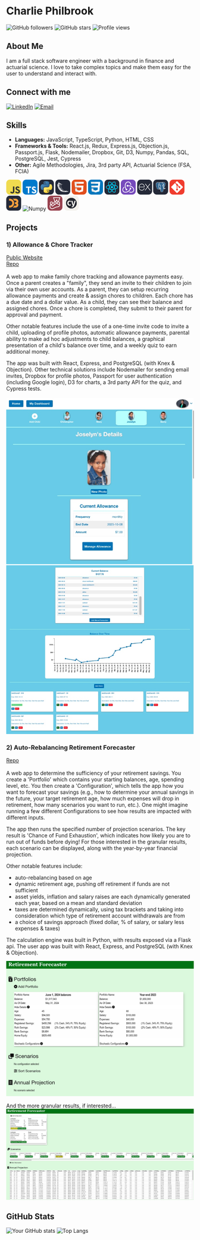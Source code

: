 # Charlie Philbrook

![GitHub followers](https://img.shields.io/github/followers/caphilbr?style=social)
![GitHub stars](https://img.shields.io/github/stars/caphilbr?style=social)
![Profile views](https://komarev.com/ghpvc/?username=caphilbr&color=blue)

## About Me

I am a full stack software engineer with a background in finance and actuarial science. I love to take complex topics and make them easy for the user to understand and interact with.

## Connect with me

[![LinkedIn](https://img.shields.io/badge/LinkedIn-blue?style=flat&logo=linkedin&labelColor=blue)](https://www.linkedin.com/in/charlie-philbrook)
[![Email](https://img.shields.io/badge/Email-blue?style=flat&logo=gmail&labelColor=blue)](mailto:caphilbr@hotmail.com)

## Skills

- **Languages:** JavaScript, TypeScript, Python, HTML, CSS
- **Frameworks & Tools:** React.js, Redux, Express.js, Objection.js, Passport.js, Flask, Nodemailer, Dropbox, Git, D3, Numpy, Pandas, SQL, PostgreSQL, Jest, Cypress
- **Other:** Agile Methodologies, Jira, 3rd party API, Actuarial Science (FSA, FCIA)
<p>
  <picture>
    <img src="https://github.com/tandpfun/skill-icons/blob/main/icons/JavaScript.svg" alt="JavaScript" width="40" height="40"/>
  </picture>
  <picture>
    <img src="https://github.com/tandpfun/skill-icons/blob/main/icons/TypeScript.svg" alt="TypeScript" width="40" height="40"/>
  </picture>
  <picture>
    <img src="https://github.com/tandpfun/skill-icons/blob/main/icons/Python-Dark.svg" alt="Python" width="40" height="40"/>
  </picture>
  <picture>
    <img src="https://github.com/tandpfun/skill-icons/blob/main/icons/Flask-Dark.svg" alt="Flask" width="40" height="40"/>
  </picture>
  <picture>
    <img src="https://github.com/tandpfun/skill-icons/blob/main/icons/HTML.svg" alt="HTML" width="40" height="40"/>
  </picture>
  <picture>
    <img src="https://github.com/tandpfun/skill-icons/blob/main/icons/CSS.svg" alt="CSS" width="40" height="40"/>
  </picture>
  <picture>
    <img src="https://github.com/tandpfun/skill-icons/blob/main/icons/React-Dark.svg" alt="React.js" width="40" height="40"/>
  </picture>
  <picture>
    <img src="https://github.com/tandpfun/skill-icons/blob/main/icons/Redux.svg" alt="Redux" width="40" height="40"/>
  </picture>
  <picture>
    <img src="https://github.com/tandpfun/skill-icons/blob/main/icons/ExpressJS-Dark.svg" alt="Express.js" width="40" height="40"/>
  </picture>
  <picture>
    <img src="https://github.com/tandpfun/skill-icons/blob/main/icons/PostgreSQL-Dark.svg" alt="PostgreSQL" width="40" height="40"/>
  </picture>
  <picture>
    <img src="https://github.com/tandpfun/skill-icons/blob/main/icons/Git.svg" alt="Git" width="40" height="40"/>
  </picture>
  <picture>
    <img src="https://github.com/tandpfun/skill-icons/blob/main/icons/D3-Dark.svg" alt="D3" width="40" height="40"/>
  </picture>
  <picture>
    <img src="https://numpy.org/images/logo.svg" alt="Numpy" width="40" height="40"/>
  </picture>
  <picture>
    <img src="https://raw.githubusercontent.com/tandpfun/skill-icons/main/icons/Jest.svg" alt="Jest" width="40" height="40"/>
  </picture>
  <picture>
    <img src="https://raw.githubusercontent.com/tandpfun/skill-icons/main/icons/Cypress-Light.svg" alt="Cypress" width="40" height="40"/>
  </picture>
</p>


## Projects

### 1) Allowance & Chore Tracker
[Public Website](https://allowance-chore-tracker-46cd68f48ad0.herokuapp.com/)<br/>
[Repo](https://github.com/caphilbr/allowance-chore-tracker)<br/><br/>
A web app to make family chore tracking and allowance payments easy. Once a parent creates a "family", they send an invite to their children to join via their own user accounts. As a parent, they can setup recurring allowance payments and create & assign chores to children. Each chore has a due date and a dollar value. As a child, they can see their balance and assigned chores. Once a chore is completed, they submit to their parent for approval and payment.

Other notable features include the use of a one-time invite code to invite a child, uploading of profile photos, automatic allowance payments, parental ability to make ad hoc adjustments to child balances, a graphical presentation of a child's balance over time, and a weekly quiz to earn additional money.

The app was built with React, Express, and PostgreSQL (with Knex & Objection). Other technical solutions include Nodemailer for sending email invites, Dropbox for profile photos, Passport for user authentication (including Google login), D3 for charts, a 3rd party API for the quiz, and Cypress tests.<br/><br/>
![screenshot 1](https://github.com/caphilbr/allowance-chore-tracker/blob/main/screen1.jpeg)
![screenshot 2](https://github.com/caphilbr/allowance-chore-tracker/blob/main/screen2.jpeg)

### 2) Auto-Rebalancing Retirement Forecaster
[Repo](https://github.com/caphilbr/retirement-forecaster)<br/><br/>
A web app to determine the sufficiency of your retirement savings. You create a 'Portfolio' which contains your starting balances, age, spending level, etc. You then create a 'Configuration', which tells the app how you want to forecast your savings (e.g., how to determine your annual savings in the future, your target retirement age, how much expenses will drop in retirement, how many scenarios you want to run, etc.). One might imagine running a few different Configurations to see how results are impacted with different inputs.

The app then runs the specified number of projection scenarios. The key result is 'Chance of Fund Exhaustion', which indicates how likely you are to run out of funds before dying! For those interested in the granular results, each scenario can be displayed, along with the year-by-year financial projection.

Other notable features include:
- auto-rebalancing based on age
- dynamic retirement age, pushing off retirement if funds are not sufficient
- asset yields, inflation and salary raises are each dynamically generated each year, based on a mean and standard deviation
- taxes are determined dynamically, using tax brackets and taking into consideration which type of retirement account withdrawals are from
- a choice of savings approach (fixed dollar, % of salary, or salary less expenses & taxes)

The calculation engine was built in Python, with results exposed via a Flask api. The user app was built with React, Express, and PostgreSQL (with Knex & Objection). 

![screenshot 1](https://github.com/caphilbr/retirement-forecaster/blob/582bd6d4a3a65c8120d7b71666b59c87703186a1/smallScreenShot.jpeg)

And the more granular results, if interested...
![screenshot 2](https://github.com/caphilbr/retirement-forecaster/blob/582bd6d4a3a65c8120d7b71666b59c87703186a1/largeScreenShot.jpeg)

## GitHub Stats

![Your GitHub stats](https://github-readme-stats.vercel.app/api?username=caphilbr&show_icons=true&theme=radical)
![Top Langs](https://github-readme-stats.vercel.app/api/top-langs/?username=caphilbr&layout=compact&theme=radical)
